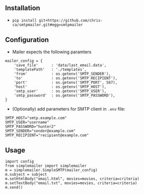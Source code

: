 ## Installation

- `pip install git+https://github.com/chris-ca/smtpmailer.git#egg=smtpmailer`

## Configuration
- Mailer expects the following paramters  
```
mailer_config = {
    'save_file'      : 'data/last_email.data',
    'templatePath'   : './templates',
    'from'           : os.getenv('SMTP_SENDER'),
    'to'             : os.getenv('SMTP_RECIPIENT'),
    'port'           : os.getenv('SMTP_PORT', 587),
    'host'           : os.getenv('SMTP_HOST'),
    'smtp_user'      : os.getenv('SMTP_USER'),
    'smtp_password'  : os.getenv('SMTP_PASSWORD'),
}
```
- (Optionally) add parameters for SMTP client in `.env` file:
```
SMTP_HOST="smtp.example.com"
SMTP_USER="username"
SMTP_PASSWORD="hunter2"
SMTP_SENDER="sender@example.com"
SMTP_RECIPIENT="recipient@example.com"
```

## Usage
```
import config
from simplemailer import simplemailer
m = simplemailer.SimpleSMTP(mailer_config)
m.subject = subject
m.setHtmlBody("email.html", movies=movies, criteria=criteria)
m.setTextBody("email.txt", movies=movies, criteria=criteria)
m.send() 
